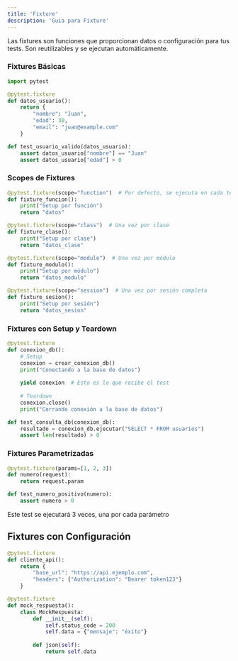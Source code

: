 ```yaml
---
title: 'Fixture'
description: 'Guia para Fixture'
---
```


Las fixtures son funciones que proporcionan datos o configuración para tus tests. Son reutilizables y se ejecutan automáticamente.

### Fixtures Básicas
````python
import pytest

@pytest.fixture
def datos_usuario():
    return {
        "nombre": "Juan",
        "edad": 30,
        "email": "juan@example.com"
    }

def test_usuario_valido(datos_usuario):
    assert datos_usuario["nombre"] == "Juan"
    assert datos_usuario["edad"] > 0
````

### Scopes de Fixtures
````python
@pytest.fixture(scope="function")  # Por defecto, se ejecuta en cada test
def fixture_funcion():
    print("Setup por función")
    return "datos"

@pytest.fixture(scope="class")  # Una vez por clase
def fixture_clase():
    print("Setup por clase")
    return "datos_clase"

@pytest.fixture(scope="module")  # Una vez por módulo
def fixture_modulo():
    print("Setup por módulo")
    return "datos_modulo"

@pytest.fixture(scope="session")  # Una vez por sesión completa
def fixture_sesion():
    print("Setup por sesión")
    return "datos_sesion"
````

### Fixtures con Setup y Teardown
````python
@pytest.fixture
def conexion_db():
    # Setup
    conexion = crear_conexion_db()
    print("Conectando a la base de datos")
    
    yield conexion  # Esto es lo que recibe el test
    
    # Teardown
    conexion.close()
    print("Cerrando conexión a la base de datos")

def test_consulta_db(conexion_db):
    resultado = conexion_db.ejecutar("SELECT * FROM usuarios")
    assert len(resultado) > 0
````

### Fixtures Parametrizadas
````python
@pytest.fixture(params=[1, 2, 3])
def numero(request):
    return request.param

def test_numero_positivo(numero):
    assert numero > 0
````

Este test se ejecutará 3 veces, una por cada parámetro

## Fixtures con Configuración
````python
@pytest.fixture
def cliente_api():
    return {
        "base_url": "https://api.ejemplo.com",
        "headers": {"Authorization": "Bearer token123"}
    }

@pytest.fixture
def mock_respuesta():
    class MockRespuesta:
        def __init__(self):
            self.status_code = 200
            self.data = {"mensaje": "éxito"}
        
        def json(self):
            return self.data

````